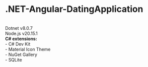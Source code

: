 # .NET-Angular-DatingApplication
<br>
Dotnet v8.0.7<br>
Node.js v20.15.1
<br>
<b>C# extensions:</b> <br>
- C# Dev Kit <br>
- Material Icon Theme <br>
- NuGet Gallery <br>
- SQLite 
